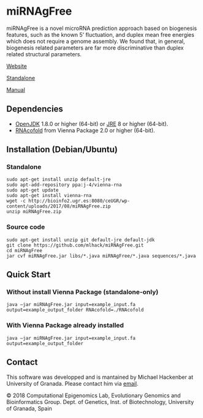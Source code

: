 # miRNAgFree

miRNAgFree is a novel microRNA prediction approach based on biogenesis features, such as the known 5' fluctuation, and duplex mean free energies which does not require a genome assembly. We found that, in general, biogenesis related parameters are far more discriminative than duplex related structural parameters.

[Website](http://bioinfo2.ugr.es:8080/ceUGR/mirnagfree/)

[Standalone](http://bioinfo2.ugr.es:8080/ceUGR/wp-content/uploads/2017/08/miRNAgFree.zip)

[Manual](http://bioinfo2.ugr.es:8080/ceUGR/wp-content/uploads/2017/08/miRg_man25Sept.pdf)

## Dependencies
* [OpenJDK](http://openjdk.java.net) 1.8.0 or higher (64-bit) or [JRE](http://www.oracle.com/technetwork/java/javase/downloads) 8 or higher (64-bit).
* [RNAcofold](https://www.tbi.univie.ac.at/RNA/index.html#download) from Vienna Package 2.0 or higher (64-bit).

## Installation (Debian/Ubuntu)
### Standalone
```
sudo apt-get install unzip default-jre
sudo apt-add-repository ppa:j-4/vienna-rna
sudo apt-get update
sudo apt-get install vienna-rna
wget -c http://bioinfo2.ugr.es:8080/ceUGR/wp-content/uploads/2017/08/miRNAgFree.zip
unzip miRNAgFree.zip
```
### Source code
```
sudo apt-get install unzip git default-jre default-jdk
git clone https://github.com/mlhack/miRNAgFree.git
cd miRNAgFree
jar cvf miRNAgFree.jar libs/*.java miRNAgFree/*.java sequences/*.java 
```

## Quick Start
### Without install Vienna Package (standalone-only)
```
java –jar miRNAgFree.jar input=example_input.fa output=example_output_folder RNAcofold=./RNAcofold
```
### With Vienna Package already installed
```
java –jar miRNAgFree.jar input=example_input.fa output=example_output_folder
```

## Contact

This software was developped and is mantained by Michael Hackenber at University of Granada. Please contact him via [email](mailto:hackenberg@go.ugr.es). 

© 2018 Computational Epigenomics Lab, Evolutionary Genomics and Bioinformatics Group. Dept. of Genetics, Inst. of Biotechnology, University of Granada, Spain
